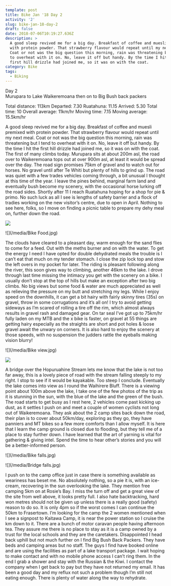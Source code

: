 ```yaml
---
template: post
title: Bike Jan '18 Day 2
activity: '2'
slug: bike-jan-18-day-2
draft: false
date: 2018-07-06T10:19:27.636Z
description: >
  A good sleep revived me for a big day. Breakfast of coffee and muesli premixed
  with protein powder. That strawberry flavour would repeat until my next meal.
  Coat or not was the big question this morning, rain was threatening but I tend
  to overheat with it on. No, leave it off but handy. By the time I hit the
  first hill drizzle had joined me, so it was on with the coat.
category: Bike
tags:
  - Biking
---
```

Day 2\
Murupara to Lake Waikeremoana then on to Big Bush back packers

Total distance: 113km Departed: 7.30 Ruatahuna: 11.15 Arrived: 5.30
Total time: 10 Overall average: 11km/hr
Moving time: 7.15 Moving average: 15.5km/hr

A good sleep revived me for a big day. Breakfast of coffee and muesli premixed with protein powder. That strawberry flavour would repeat until my next meal.
Coat or not was the big question this morning, rain was threatening but I tend to overheat with it on. No, leave it off but handy. By the time I hit the first hill drizzle had joined me, so it was on with the coat. The first of many climbs today. Murupara sits at about 200m asl, the road over to Waikeremoana tops out at over 900m asl, at least it would be spread over the day. The road sign promises 75km of gravel and to watch out for horses.
No gravel until after Te Whiti but plenty of hills to grind up. The road was quiet with a few trades vehicles coming through, a bit unusual I thought at this time of the year. I leave the pines behind, marginal farm land and eventually bush become my scenery, with the occasional horse lurking off the road sides. Shortly after 11 I reach Ruatahuna hoping for a shop for pie & primo. No such luck as all I see is lengths of safety barrier and a flock of tradies working on the new visitor’s centre, due to open in April. Nothing to see here, folks, so I move on finding a picnic table to prepare my dehy meal on, further down the road.

![](/media/Diner.jpg)

![](/media/Bike Food.jpg)

The clouds have cleared to a pleasant day, warm enough for the sand flies to come for a feed. Out with the meths burner and on with the water. To get the energy I need I have opted for double dehydrated meals the trouble is I can’t eat that much on my tender stomach. I close the zip lock top and stow the left overs in my pocket for later. The riding is pleasant following along the river, this soon gives way to climbing, another 46km to the lake. I drove through last time missing the intimacy you get with the scenery on a bike. I usually don’t stop at the top of hills but make an exception after two big climbs. No big views but some food & water are much appreciated as well as relieving the pressure on my butt and stretching my legs. While I enjoy speed on the downhills, it can get a bit hairy with fairly skinny tires (35s) on gravel, throw in some corrugations and it’s all on! I try to avoid getting sideways as I’m scared of rolling a tire off the rim, which almost always results in gravel rash and damaged gear. On tar seal I’ve got up to 75km/hr fully laden on my MTB and the x bike is faster, on gravel at 55 things are getting hairy especially as the straights are short and pot holes & loose gravel await the unwary on corners. It is also hard to enjoy the scenery at those speeds, with no suspension the judders rattle the eyeballs making vision blurry!

![](/media/Bike view.jpg)

![](/media/bike-view-2.jpg)

A bridge over the Hopuruahine Stream lets me know that the lake is not too far away, this is a lovely piece of road with the stream falling steeply to my right. I stop to see if it would be kayakable. Too steep I conclude. Eventually the lake comes into view as I round the Waihirere Bluff. There is a viewing point about 100m above the lake, I take one of the few photos of the trip as it is stunning in the sun, with the blue of the lake and the green of the bush. The road starts to get busy as I rest here, 2 vehicles come past kicking up dust, as it settles I push on and meet a couple of women cyclists not long out of Waikeremoana. They ask about the 2 camp sites back down the road, their plan is to cover about 50km/day, exploring as they go, they have panniers and MT bikes so a few more comforts than I allow myself. It is here that I learn the camp ground is closed due to flooding, but they tell me of a place to stay further down. I have learned that the art of yarning is vital for gathering & giving intel. Spend the time to hear other’s stories and you will be a better-informed person.

![](/media/Bike falls.jpg)

![](/media/Bridge falls.jpg)

I push on to the camp office just in case there is something available as weariness has beset me. No absolutely nothing, so a pie it is, with an ice-cream, recovering in the sun overlooking the lake. They mention free camping 5km on at Rosie’s Bay. I miss the turn off and get a great view of the site from well above, it looks pretty full. I also hate backtracking, hard won metres should not be given up unless there is a really good (safety) reason to do so. It is only 4pm so if the worst comes I can continue the 50km to Frasertown. I’m looking for the camp the 2 women mentioned when I see a signpost to Kaitawa Camp, it is near the power station so I cruise the km down to it. There are a bunch of motor caravan people having afternoon tea. They assure me there is no place to stay as it is a camp owned by a trust for the local schools and they are the caretakers. Disappointed I head back uphill but not much further on I find Big Bush Back Packers. They have beds and camping areas but no staff. The guys I find have booked online and are using the facilities as part of a lake transport package. I wait hoping to make contact and with no mobile phone access I can’t ring them. In the end I grab a shower and stay with the Russian & the Kiwi. I contact the company when I get back to pay but they have not returned my email. It has been a good day and my reflux not such a problem though I’m still not eating enough. There is plenty of water along the way to rehydrate.
